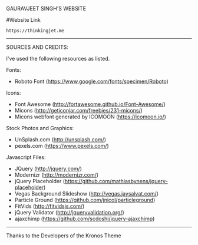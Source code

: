 GAURAVJEET SINGH'S WEBSITE

#Website Link
```
https://thinkingjet.me
```

-------------------------------------------------------------------------------------------------------


SOURCES AND CREDITS:

I've used the following resources as listed.

Fonts:
 - Roboto Font (https://www.google.com/fonts/specimen/Roboto)

Icons:
 - Font Awesome (http://fortawesome.github.io/Font-Awesome/)
 - Micons (http://geticonjar.com/freebies/231-micons/)
 - Micons webfont generated by ICOMOON (https://icomoon.io/)

Stock Photos and Graphics:
 - UnSplash.com (http://unsplash.com/)
 - pexels.com (https://www.pexels.com/)
 
Javascript Files:

 - JQuery (http://jquery.com/)
 - Modernizr (http://modernizr.com/)
 - jQuery Placeholder (https://github.com/mathiasbynens/jquery-placeholder)
 - Vegas Background Slideshow (http://vegas.jaysalvat.com/)
 - Particle Ground (https://github.com/jnicol/particleground) 
 - FitVids (http://fitvidsjs.com/)
 - jQuery Validator (http://jqueryvalidation.org/)
 - ajaxchimp (https://github.com/scdoshi/jquery-ajaxchimp)
 

--------------------------------------------------------------------------------------------------------- 

Thanks to the Developers of the Kronos Theme
